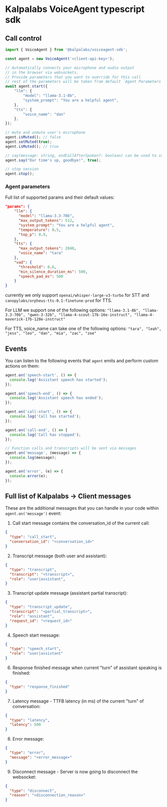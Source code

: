 # Kalpalabs VoiceAgent typescript sdk
## Call control
```jsx
import { VoiceAgent } from '@kalpalabs/voiceagent-sdk';

const agent = new VoiceAgent('<client-api-key>');

// Automatically connects your microphone and audio output
// in the browser via websockets.
// Provide parameters that you want to override for this call
// rest of the parameters will be taken from default `Agent Parameters` section below
await agent.start({
    "llm": {
        "model": "llama-3.1-8b",
        "system_prompt": "You are a helpful agent",
    },
    "tts": {
        "voice_name": "dan"
    },
});

// mute and unmute user's microphone
agent.isMuted(); // false
agent.setMuted(true);
agent.isMuted(); // true

// say(message: string, endCallAfterSpoken?: boolean) can be used to invoke speech and gracefully terminate the call if needed
agent.say("Our time's up, goodbye!", true);

// stop session
agent.stop();
```

### Agent parameters
Full list of supported params and their default values:
```json
"params": {
    "llm": {
      "model": "llama-3.3-70b",
      "max_output_tokens": 512,
      "system_prompt": "You are a helpful agent",
      "temperature": 0.5,
      "top_p": 0.9,
    },
    "tts": {
      "max_output_tokens": 2048,
      "voice_name": "tara"
    },
    "vad": {
      "threshold": 0.6,
      "min_silence_duration_ms": 500,
      "speech_pad_ms": 500
    }
}
```
currently we only support `openai/whisper-large-v3-turbo` for STT and `canopylabs/orpheus-tts-0.1-finetune-prod` for TTS. 

For LLM we support one of the following options:
`"llama-3.1-8b", "llama-3.3-70b", "qwen-3-32b", "llama-4-scout-17b-16e-instruct", "llama-4-maverick-17b-128e-instruct"` 

For TTS, voice_name can take one of the following options:
`"tara", "leah", "jess", "leo", "dan", "mia", "zac", "zoe"`


## Events
You can listen to the following events that `agent` emits and perform custom actions on them:
```jsx
agent.on('speech-start', () => {
  console.log('Assistant speech has started');
});

agent.on('speech-end', () => {
  console.log('Assistant speech has ended');
});

agent.on('call-start', () => {
  console.log('Call has started');
});

agent.on('call-end', () => {
  console.log('Call has stopped');
});

// Function calls and transcripts will be sent via messages
agent.on('message', (message) => {
  console.log(message);
});

agent.on('error', (e) => {
  console.error(e);
});
```

## Full list of Kalpalabs -> Client messages
These are the additional messages that you can handle in your code within `agent.on('message')` event:

1. Call start message contains the conversation_id of the current call:
```json
{
  "type": "call_start",
  "conversation_id": "<conversation_id>"
}
```
2. Transcript message (both user and assistant):
```json
{
  "type": "transcript",
  "transcript": "<transcript>",
  "role": "user|assistant",
}
```
3. Transcript update message (assistant partial transcript):
```json
{
  "type": "transcript_update",
  "transcript": "<partial_transcript>",
  "role": "assistant",
  "request_id": "<request_id>"
}
```
4. Speech start message:
```json
{
  "type": "speech_start",
  "role": "user|assistant"
}
```
6. Response finished message when current "turn" of assistant speaking is finished:
```json
{
  "type": "response_finished"
}
```
7. Latency message - TTFB latency (in ms) of the current "turn" of conversation:
```json
{
  "type": "latency",
  "latency": 500
}
```
8. Error message:
```json
{
  "type": "error",
  "message": "<error_message>"
}
```
9. Disconnect message - Server is now going to disconnect the websocket:
```json
{
  "type": "disconnect",
  "reason": "<disconnection_reason>"
}
```